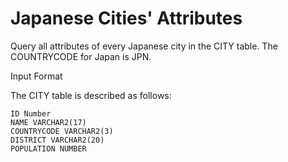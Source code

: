 Japanese Cities' Attributes
=============


Query all attributes of every Japanese city in the CITY table. The COUNTRYCODE for Japan is JPN.

Input Format

The CITY table is described as follows:
```
ID Number
NAME VARCHAR2(17)
COUNTRYCODE VARCHAR2(3)
DISTRICT VARCHAR2(20)
POPULATION NUMBER
```
